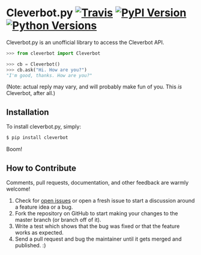 # Cleverbot.py [![Travis](https://img.shields.io/travis/folz/cleverbot.py.svg?style=flat-square)](https://travis-ci.org/folz/cleverbot.py) [![PyPI Version](https://img.shields.io/pypi/v/cleverbot.svg?style=flat-square)](https://pypi.python.org/pypi/cleverbot) [![Python Versions](https://img.shields.io/pypi/pyversions/cleverbot.svg?style=flat-square)](https://pypi.python.org/pypi/cleverbot)

Cleverbot.py is an unofficial library to access the Cleverbot API.

```python
>>> from cleverbot import Cleverbot

>>> cb = Cleverbot()
>>> cb.ask("Hi. How are you?")
"I'm good, thanks. How are you?"
```

(Note: actual reply may vary, and will probably make fun of you. This _is_ Cleverbot, after all.)

## Installation

To install cleverbot.py, simply:

```bash
$ pip install cleverbot
```

Boom!

How to Contribute
-----

Comments, pull requests, documentation, and other feedback are warmly welcome!

1. Check for [open issues](https://github.com/folz/cleverbot.py/issues) or open a fresh issue to start a discussion around a feature idea or a bug.
2. Fork the repository on GitHub to start making your changes to the master branch (or branch off of it).
3. Write a test which shows that the bug was fixed or that the feature works as expected.
4. Send a pull request and bug the maintainer until it gets merged and published. :)
